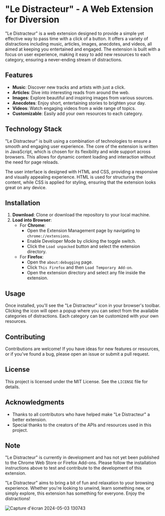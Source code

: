 # "Le Distracteur" - A Web Extension for Diversion

"Le Distracteur" is a web extension designed to provide a simple yet effective way to pass time with a click of a button. It offers a variety of distractions including music, articles, images, anecdotes, and videos, all aimed at keeping you entertained and engaged. The extension is built with a focus on user experience, making it easy to add new resources to each category, ensuring a never-ending stream of distractions.

## Features

- **Music**: Discover new tracks and artists with just a click.
- **Articles**: Dive into interesting reads from around the web.
- **Images**: Explore beautiful and inspiring images from various sources.
- **Anecdotes**: Enjoy short, entertaining stories to brighten your day.
- **Videos**: Watch engaging videos from a wide range of topics.
- **Customizable**: Easily add your own resources to each category.

## Technology Stack

"Le Distracteur" is built using a combination of technologies to ensure a smooth and engaging user experience. The core of the extension is written in JavaScript, which is chosen for its flexibility and wide support across browsers. This allows for dynamic content loading and interaction without the need for page reloads.

The user interface is designed with HTML and CSS, providing a responsive and visually appealing experience. HTML is used for structuring the content, while CSS is applied for styling, ensuring that the extension looks great on any device.

## Installation

1. **Download**: Clone or download the repository to your local machine.
2. **Load into Browser**:
   - For **Chrome**:
     - Open the Extension Management page by navigating to `chrome://extensions`.
     - Enable Developer Mode by clicking the toggle switch.
     - Click the `Load unpacked` button and select the extension directory.
   - For **Firefox**:
     - Open the `about:debugging` page.
     - Click `This Firefox` and then `Load Temporary Add-on`.
     - Open the extension directory and select any file inside the extension.

## Usage

Once installed, you'll see the "Le Distracteur" icon in your browser's toolbar. Clicking the icon will open a popup where you can select from the available categories of distractions. Each category can be customized with your own resources.

## Contributing

Contributions are welcome! If you have ideas for new features or resources, or if you've found a bug, please open an issue or submit a pull request.

## License

This project is licensed under the MIT License. See the `LICENSE` file for details.

## Acknowledgments

- Thanks to all contributors who have helped make "Le Distracteur" a better extension.
- Special thanks to the creators of the APIs and resources used in this project.

## Note

"Le Distracteur" is currently in development and has not yet been published to the Chrome Web Store or Firefox Add-ons. Please follow the installation instructions above to test and contribute to the development of this extension.

"Le Distracteur" aims to bring a bit of fun and relaxation to your browsing experience. Whether you're looking to unwind, learn something new, or simply explore, this extension has something for everyone. Enjoy the distractions!


![Capture d'écran 2024-05-03 130743](https://github.com/Stoyots/Distracteur/assets/146749062/cf5f32ee-e9d9-4f69-af5d-da2e60cea8e3)
